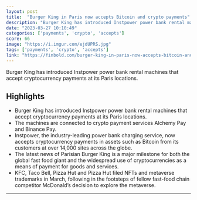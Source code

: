 ```yaml
---
layout: post
title:  "Burger King in Paris now accepts Bitcoin and crypto payments"
description: "Burger King has introduced Instpower power bank rental machines that accept cryptocurrency payments at its Paris locations."
date: "2023-03-27 10:10:49"
categories: ['payments', 'crypto', 'accepts']
score: 66
image: "https://i.imgur.com/ejdUPRS.jpg"
tags: ['payments', 'crypto', 'accepts']
link: "https://finbold.com/burger-king-in-paris-now-accepts-bitcoin-and-crypto-payments/"
---
```


Burger King has introduced Instpower power bank rental machines that accept cryptocurrency payments at its Paris locations.

## Highlights

- Burger King has introduced Instpower power bank rental machines that accept cryptocurrency payments at its Paris locations.
- The machines are connected to crypto payment services Alchemy Pay and Binance Pay.
- Instpower, the industry-leading power bank charging service, now accepts cryptocurrency payments in assets such as Bitcoin from its customers at over 14,000 sites across the globe.
- The latest news of Parisian Burger King is a major milestone for both the global fast food giant and the widespread use of cryptocurrencies as a means of payment for goods and services.
- KFC, Taco Bell, Pizza Hut and Pizza Hut filed NFTs and metaverse trademarks in March, following in the footsteps of fellow fast-food chain competitor McDonald’s decision to explore the metaverse.

---
